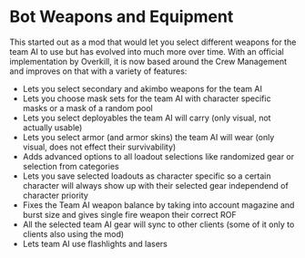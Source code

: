# Bot Weapons and Equipment

This started out as a mod that would let you select different weapons for the team AI to use but has evolved into much more over time. With an official implementation by Overkill, it is now based around the Crew Management and improves on that with a variety of features:

* Lets you select secondary and akimbo weapons for the team AI
* Lets you choose mask sets for the team AI with character specific masks or a mask of a random pool
* Lets you select deployables the team AI will carry (only visual, not actually usable)
* Lets you select armor (and armor skins) the team AI will wear (only visual, does not effect their survivability)
* Adds advanced options to all loadout selections like randomized gear or selection from categories
* Lets you save selected loadouts as character specific so a certain character will always show up with their selected gear independend of character priority
* Fixes the Team AI weapon balance by taking into account magazine and burst size and gives single fire weapon their correct ROF
* All the selected team AI gear will sync to other clients (some of it only to clients also using the mod)
* Lets team AI use flashlights and lasers